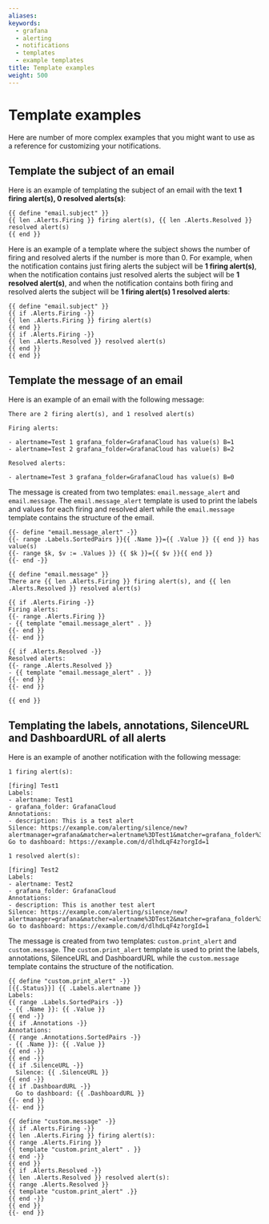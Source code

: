 ```yaml
---
aliases:
keywords:
  - grafana
  - alerting
  - notifications
  - templates
  - example templates
title: Template examples
weight: 500
---
```


# Template examples

Here are number of more complex examples that you might want to use as a reference for customizing your notifications.

## Template the subject of an email

Here is an example of templating the subject of an email with the text **1 firing alert(s), 0 resolved alerts(s)**:

```
{{ define "email.subject" }}
{{ len .Alerts.Firing }} firing alert(s), {{ len .Alerts.Resolved }} resolved alert(s)
{{ end }}
```

Here is an example of a template where the subject shows the number of firing and resolved alerts if the number is more than 0. For example, when the notification contains just firing alerts the subject will be **1 firing alert(s)**, when the notification contains just resolved alerts the subject will be **1 resolved alert(s)**, and when the notification contains both firing and resolved alerts the subject will be **1 firing alert(s) 1 resolved alerts**:

```
{{ define "email.subject" }}
{{ if .Alerts.Firing -}}
{{ len .Alerts.Firing }} firing alert(s)
{{ end }}
{{ if .Alerts.Firing -}}
{{ len .Alerts.Resolved }} resolved alert(s)
{{ end }}
{{ end }}
```

## Template the message of an email

Here is an example of an email with the following message:

```
There are 2 firing alert(s), and 1 resolved alert(s)

Firing alerts:

- alertname=Test 1 grafana_folder=GrafanaCloud has value(s) B=1
- alertname=Test 2 grafana_folder=GrafanaCloud has value(s) B=2

Resolved alerts:

- alertname=Test 3 grafana_folder=GrafanaCloud has value(s) B=0
```

The message is created from two templates: `email.message_alert` and `email.message`. The `email.message_alert` template is used to print the labels and values for each firing and resolved alert while the `email.message` template contains the structure of the email.

```
{{- define "email.message_alert" -}}
{{- range .Labels.SortedPairs }}{{ .Name }}={{ .Value }} {{ end }} has value(s)
{{- range $k, $v := .Values }} {{ $k }}={{ $v }}{{ end }}
{{- end -}}

{{ define "email.message" }}
There are {{ len .Alerts.Firing }} firing alert(s), and {{ len .Alerts.Resolved }} resolved alert(s)

{{ if .Alerts.Firing -}}
Firing alerts:
{{- range .Alerts.Firing }}
- {{ template "email.message_alert" . }}
{{- end }}
{{- end }}

{{ if .Alerts.Resolved -}}
Resolved alerts:
{{- range .Alerts.Resolved }}
- {{ template "email.message_alert" . }}
{{- end }}
{{- end }}

{{ end }}
```

## Templating the labels, annotations, SilenceURL and DashboardURL of all alerts

Here is an example of another notification with the following message:

```
1 firing alert(s):

[firing] Test1
Labels:
- alertname: Test1
- grafana_folder: GrafanaCloud
Annotations:
- description: This is a test alert
Silence: https://example.com/alerting/silence/new?alertmanager=grafana&matcher=alertname%3DTest1&matcher=grafana_folder%3DGrafanaCloud
Go to dashboard: https://example.com/d/dlhdLqF4z?orgId=1

1 resolved alert(s):

[firing] Test2
Labels:
- alertname: Test2
- grafana_folder: GrafanaCloud
Annotations:
- description: This is another test alert
Silence: https://example.com/alerting/silence/new?alertmanager=grafana&matcher=alertname%3DTest2&matcher=grafana_folder%3DGrafanaCloud
Go to dashboard: https://example.com/d/dlhdLqF4z?orgId=1
```

The message is created from two templates: `custom.print_alert` and `custom.message`. The `custom.print_alert` template is used to print the labels, annotations, SilenceURL and DashboardURL while the `custom.message` template contains the structure of the notification.

```
{{ define "custom.print_alert" -}}
[{{.Status}}] {{ .Labels.alertname }}
Labels:
{{ range .Labels.SortedPairs -}}
- {{ .Name }}: {{ .Value }}
{{ end -}}
{{ if .Annotations -}}
Annotations:
{{ range .Annotations.SortedPairs -}}
- {{ .Name }}: {{ .Value }}
{{ end -}}
{{ end -}}
{{ if .SilenceURL -}}
  Silence: {{ .SilenceURL }}
{{ end -}}
{{ if .DashboardURL -}}
  Go to dashboard: {{ .DashboardURL }}
{{- end }}
{{- end }}

{{ define "custom.message" -}}
{{ if .Alerts.Firing -}}
{{ len .Alerts.Firing }} firing alert(s):
{{ range .Alerts.Firing }}
{{ template "custom.print_alert" . }}
{{ end -}}
{{ end }}
{{ if .Alerts.Resolved -}}
{{ len .Alerts.Resolved }} resolved alert(s):
{{ range .Alerts.Resolved }}
{{ template "custom.print_alert" .}}
{{ end -}}
{{ end }}
{{- end }}
```
